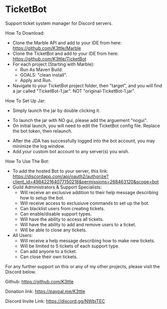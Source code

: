 # TicketBot
Support ticket system manager for Discord servers.

How To Download:
  - Clone the Marble API and add to your IDE from here: https://github.com/K3ttle/Marble
  - Clone the TicketBot and add to your IDE from here: https://github.com/K3ttle/TicketBot
  - For each project (Starting with Marble):
    - Run As Maven Build.
    - GOALS: "clean install".
    - Apply and Run.
  - Navigate to your TicketBot project folder, then "target", and you will find a jar called "TicketBot-1.jar". NOT "original-TicketBot-1.jar".
  
How To Set Up Jar:
 - Simply launch the jar by double clicking it.
 * To launch the jar with NO gui, please add the arguement "nogui".
 * On initial launch, you will need to edit the TicketBot config file. Replace the bot token, then relaunch.
 - After the JDA has successfully logged into the bot account, you may minimize the log window.
 - Add your custom bot account to any server(s) you wish.
 
How To Use The Bot:
 - To add the hosted Bot to your server, this link: https://discordapp.com/api/oauth2/authorize?client_id=498422164077150218&permissions=268463120&scope=bot
 - Guild Administrators & Support Specialists:
   - Will receive an exclusive addition to their help message describing how to setup the bot.
   - Will receive access to exclusiuve commands to set up the bot.
   - Can blacklist users from creating tickets.
   - Can enable/disable support types.
   - Will have the ability to access all tickets.
   - Will have the ability to add and remove users to a ticket.
   - Will be able to close any tickets.
 - All Users:
   - Will receive a help message describing how to make new tickets.
   - Will be limited to 5 tickets of each support type.
   - Can add anyone to a ticket.
   - Can close their own tickets.


For any further support on this or any of my other projects, please visit the Discord below.

Github: <https://github.com/K3ttle>

Donation link: <https://paypal.me/K3ttle>

Discord Invite Link: <https://discord.gg/NWbjTEC>
